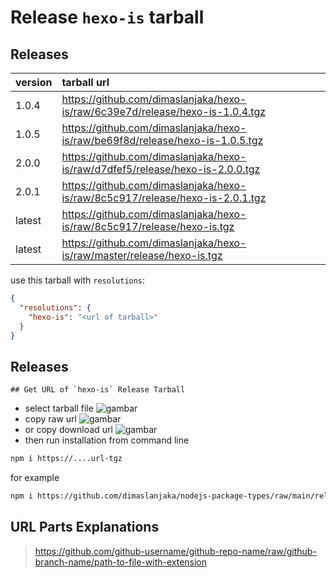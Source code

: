 # Release `hexo-is` tarball
## Releases
| version | tarball url |
| :--- | :--- |
| 1.0.4 | https://github.com/dimaslanjaka/hexo-is/raw/6c39e7d/release/hexo-is-1.0.4.tgz |
| 1.0.5 | https://github.com/dimaslanjaka/hexo-is/raw/be69f8d/release/hexo-is-1.0.5.tgz |
| 2.0.0 | https://github.com/dimaslanjaka/hexo-is/raw/d7dfef5/release/hexo-is-2.0.0.tgz |
| 2.0.1 | https://github.com/dimaslanjaka/hexo-is/raw/8c5c917/release/hexo-is-2.0.1.tgz |
| latest | https://github.com/dimaslanjaka/hexo-is/raw/8c5c917/release/hexo-is.tgz |
| latest | https://github.com/dimaslanjaka/hexo-is/raw/master/release/hexo-is.tgz |

use this tarball with `resolutions`:
```json
{
  "resolutions": {
    "hexo-is": "<url of tarball>"
  }
}
```

## Releases

    ## Get URL of `hexo-is` Release Tarball
- select tarball file
![gambar](https://user-images.githubusercontent.com/12471057/203216375-8af4b5d9-00c2-40fb-8d3d-d220beaabd46.png)
- copy raw url
![gambar](https://user-images.githubusercontent.com/12471057/203216508-7590cbb9-a1ce-47d6-96ca-8d82149f0762.png)
- or copy download url
![gambar](https://user-images.githubusercontent.com/12471057/203216541-3807d2c3-5213-49f3-b93d-c626dbae3b2e.png)
- then run installation from command line
```bash
npm i https://....url-tgz
```
for example
```bash
npm i https://github.com/dimaslanjaka/nodejs-package-types/raw/main/release/nodejs-package-types.tgz
```

## URL Parts Explanations
> https://github.com/github-username/github-repo-name/raw/github-branch-name/path-to-file-with-extension